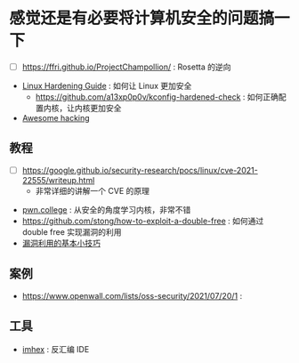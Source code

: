 # 感觉还是有必要将计算机安全的问题搞一下
- [ ] https://ffri.github.io/ProjectChampollion/ : Rosetta 的逆向
- [Linux Hardening Guide](https://madaidans-insecurities.github.io/guides/linux-hardening.html) : 如何让 Linux 更加安全
  - https://github.com/a13xp0p0v/kconfig-hardened-check : 如何正确配置内核，让内核更加安全
- [Awesome hacking](https://github.com/Hack-with-Github/Awesome-Hacking)

## 教程
- [ ] https://google.github.io/security-research/pocs/linux/cve-2021-22555/writeup.html
  - 非常详细的讲解一个 CVE 的原理
- [pwn.college](https://pwn.college/) : 从安全的角度学习内核，非常不错
- https://github.com/stong/how-to-exploit-a-double-free : 如何通过 double free 实现漏洞的利用
- [漏洞利用的基本小技巧](https://github.com/Naetw/CTF-pwn-tips)

## 案例
- https://www.openwall.com/lists/oss-security/2021/07/20/1 :

## 工具
- [imhex](https://github.com/WerWolv/ImHex) : 反汇编 IDE
